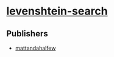 # [levenshtein-search](https://pypi.org/project/levenshtein-search)



## Publishers
- [mattandahalfew](https://pypi.org/user/mattandahalfew)

